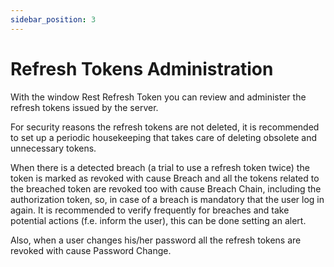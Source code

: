```yaml
---
sidebar_position: 3
---
```

# Refresh Tokens Administration

With the window Rest Refresh Token you can review and administer the refresh tokens issued by the server.

For security reasons the refresh tokens are not deleted, it is recommended to set up a periodic housekeeping that takes care of deleting obsolete and unnecessary tokens.

When there is a detected breach (a trial to use a refresh token twice) the token is marked as revoked with cause Breach and all the tokens related to the breached token are revoked too with cause Breach Chain, including the authorization token, so, in case of a breach is mandatory that the user log in again. It is recommended to verify frequently for breaches and take potential actions (f.e. inform the user), this can be done setting an alert.

Also, when a user changes his/her password all the refresh tokens are revoked with cause Password Change.
